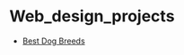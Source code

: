 # Web_design_projects

<ul>
    <li><a href="html_intro/index.html" target="_blank">Best Dog Breeds</a></li>
</ul>